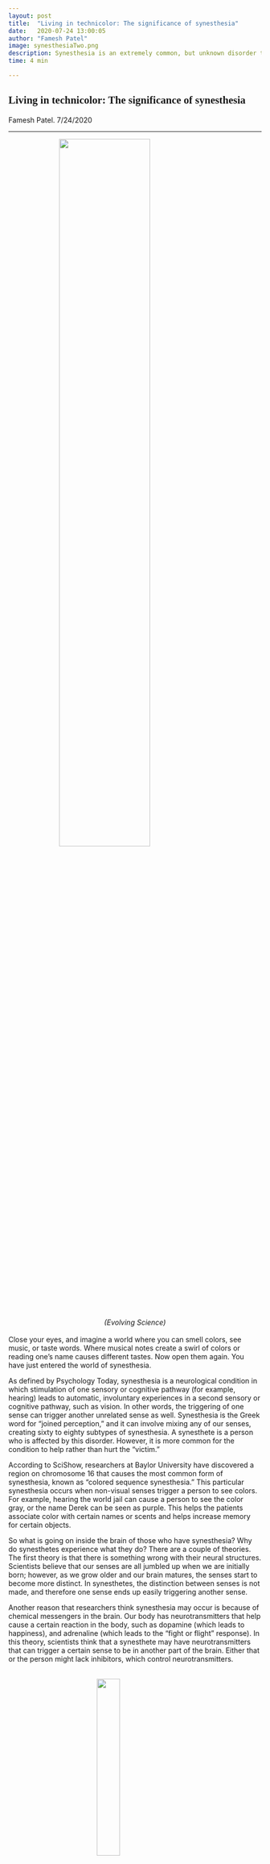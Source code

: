 ```yaml
---
layout: post
title:  "Living in technicolor: The significance of synesthesia"
date:   2020-07-24 13:00:05
author: "Famesh Patel"
image: synesthesiaTwo.png
description: Synesthesia is an extremely common, but unknown disorder that causes people’s senses to be triggered.
time: 4 min

---
```

<h2 style="font-family: Ergonomique Bold">Living in technicolor: The significance of synesthesia</h2>
Famesh Patel. 7/24/2020
<hr>

<img src="{{ site.baseurl }}/images/blogs/2020/july/synesthesiaTwo.png" width="60%" style="display: block; margin: 0 auto"/>  
<center><i>(Evolving Science)</i></center>
<br>
Close your eyes, and imagine a world where you can smell colors, see music, or taste words. Where musical notes create a swirl of colors or reading one’s name causes different tastes. Now open them again. You have just entered the world of synesthesia.

As defined by Psychology Today, synesthesia is a neurological condition in which stimulation of one sensory or cognitive pathway (for example, hearing) leads to automatic, involuntary experiences in a second sensory or cognitive pathway, such as vision. In other words, the triggering of one sense can trigger another unrelated sense as well. Synesthesia is the Greek word for “joined perception,” and it can involve mixing any of our senses, creating sixty to eighty subtypes of synesthesia. A synesthete is a person who is affected by this disorder. However, it is more common for the condition to help rather than hurt the “victim.”

According to SciShow, researchers at Baylor University have discovered a region on chromosome 16 that causes the most common form of synesthesia, known as “colored sequence synesthesia.” This particular synesthesia occurs when non-visual senses trigger a person to see colors. For example, hearing the world jail can cause a person to see the color gray, or the name Derek can be seen as purple. This helps the patients associate color with certain names or scents and helps increase memory for certain objects.

So what is going on inside the brain of those who have synesthesia? Why do synesthetes experience what they do? There are a couple of theories. The first theory is that there is something wrong with their neural structures. Scientists believe that our senses are all jumbled up when we are initially born; however, as we grow older and our brain matures, the senses start to become more distinct. In synesthetes, the distinction between senses is not made, and therefore one sense ends up easily triggering another sense.

Another reason that researchers think synesthesia may occur is because of chemical messengers in the brain. Our body has neurotransmitters that help cause a certain reaction in the body, such as dopamine (which leads to happiness), and adrenaline (which leads to the “fight or flight” response). In this theory, scientists think that a synesthete may have neurotransmitters that can trigger a certain sense to be in another part of the brain. Either that or the person might lack inhibitors, which control neurotransmitters.

<br>
<img src="{{ site.baseurl }}/images/blogs/2020/july/dopamine.png" width="30%" style="display: block; margin: 0 auto"/>  
<center><i>(Medical News Today)</i></center>
<br>
But because the brain is so complicated, it could potentially be both of these activities combined causing synesthesia.

But how do synesthetes go about their day? Many people with synesthesia believe that their life would be more boring without it. They believe their lives are more colorful and interesting with an extra sensory flair. Some even claim that synesthesia leads to increased memory and creativity. Others can remember names with colors. For example, people might associate a certain number with a specific color, so they can now remember a certain string of numbers based on the color sequence.

If you or someone you know has synesthesia, be glad that you are part of the lucky 2% of the population with this rare condition - so use your potential to the fullest!


<hr>
<img src="{{ site.baseurl }}/images/writingTeam/noProfile.jpg" width="170" style="float: left; margin-right: 30px; margin-bottom: 20px;"/>
<div style="margin-bottom: 5%;">
<span style="font-size: 30px; font-weight: 900;">Famseh Patel</span>
<br>Famesh is a rising senior at BASIS Peoria High School who enjoys all parts of science. Explaining the world around us with science has always seemed interesting to him from metamorphosis to the Higgs Boson. He hopes to help bring more youth to STEM fields so they can understand the natural world around us and appreciate the world for its uniqueness.


</div>
<br>
